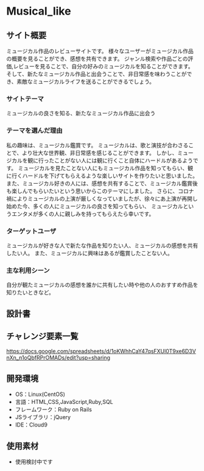 # Musical_like

## サイト概要
ミュージカル作品のレビューサイトです。
様々なユーザーがミュージカル作品の概要を見ることができ、感想を共有できます。
ジャンル検索や作品ごとの評価,レビューを見ることで、自分の好みのミュージカルを知ることができます。
そして、新たなミュージカル作品と出会うことで、非日常感を味わうことができ、素敵なミュージカルライフを送ることができるでしょう。

### サイトテーマ
ミュージカルの良さを知る、新たなミュージカル作品に出会う

### テーマを選んだ理由
私の趣味は、ミュージカル鑑賞です。
ミュージカルは、歌と演技が合わさることで、より壮大な世界観、非日常感を感じることができます。
しかし、ミュージカルを観に行ったことがない人には観に行くこと自体にハードルがあるようです。
ミュージカルを見たことない人にもミュージカル作品を知ってもらい、観に行くハードルを下げてもらえるような楽しいサイトを作りたいと思いました。
また、ミュージカル好きの人には、感想を共有することで、ミュージカル鑑賞後も楽しんでもらいたいという思いからこのテーマにしました。
さらに、コロナ禍によりミュージカルの上演が厳しくなっていましたが、徐々にあ上演が再開し始めた今、多くの人にミュージカルの良さを知ってもらい、
ミュージカルというエンタメが多くの人に親しみを持ってもらえたら幸いです。

### ターゲットユーザ
ミュージカルが好きな人で新たな作品を知りたい人、ミュージカルの感想を共有したい人。
また、ミュージカルに興味はあるが鑑賞したことない人。

### 主な利用シーン
自分が観たミュージカルの感想を誰かに共有したい時や他の人のおすすめ作品を知りたいときなど。

## 設計書


## チャレンジ要素一覧
<https://docs.google.com/spreadsheets/d/1oKWhhCaY47qsFXUl0T9xe6D3VnXn_n1oQbfRPrOMADs/edit?usp=sharing>

## 開発環境
- OS：Linux(CentOS)
- 言語：HTML,CSS,JavaScript,Ruby,SQL
- フレームワーク：Ruby on Rails
- JSライブラリ：jQuery
- IDE：Cloud9

## 使用素材
- 使用検討中です

